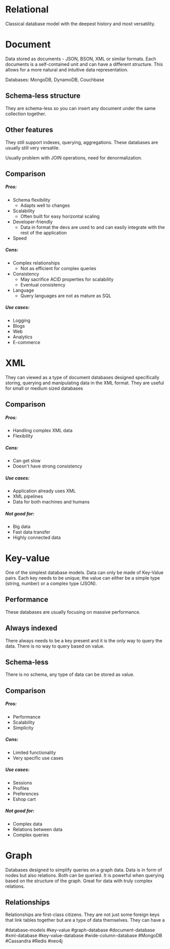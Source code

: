 # Relational
Classical database model with the deepest history and most versatility.

# Document
Data stored as documents - JSON, BSON, XML or similar formats. Each documents is a self-contained unit and can have a different structure. This allows for a more natural and intuitive data representation.

Databases: MongoDB, DynamoDB, Couchbase

## Schema-less structure
They are schema-less so you can insert any document under the same collection together.

## Other features
They still support indexes, querying, aggregations. These databases are usually still very versatile.

Usually problem with JOIN operations, need for denormalization.

## Comparison
##### Pros:
- Schema flexibility
	- Adapts well to changes
- Scalability
	- Often built for easy horizontal scaling
- Developer-friendly
	- Data in format the devs are used to and can easily integrate with the rest of the application
- Speed

##### Cons:
- Complex relationships
	- Not as efficient for complex queries
- Consistency
	- May sacrifice ACID properties for scalability
	- Eventual consistency
- Language 
	- Query languages are not as mature as SQL

##### Use cases:
- Logging
- Blogs
- Web
- Analytics
- E-commerce
# XML
They can viewed as a type of document databases designed specifically storing, querying and manipulating data in the XML format. They are useful for small or medium sized databases

## Comparison

##### Pros:
- Handling complex XML data
- Flexibility
##### Cons:
- Can get slow
- Doesn't have strong consistency

##### Use cases:
- Application already uses XML
- XML pipelines
- Data for both machines and humans

##### Not good for:
- Big data
- Fast data transfer
- Highly connected data

# Key-value
One of the simplest database models. Data can only be made of Key-Value pairs. Each key needs to be unique; the value can either be a simple type (string, number) or a complex type (JSON).

## Performance
These databases are usually focusing on massive performance.

## Always indexed
There always needs to be a key present and it is the only way to query the data. There is no way to query based on value.

## Schema-less
There is no schema, any type of data can be stored as value.
## Comparison
##### Pros:
- Performance
- Scalability
- Simplicity
##### Cons:
- Limited functionality
- Very specific use cases

##### Use cases:
- Sessions
- Profiles
- Preferences
- Eshop cart

##### Not good for:
- Complex data
- Relations between data
- Complex queries


# Graph
Databases designed to simplify queries on a graph data. Data is in form of nodes but also relations. Both can be queried. It is powerful when querying based on the structure of the graph. Great for data with truly complex relations.

## Relationships
Relationships are first-class citizens. They are not just some foreign keys that link tables together but are a type of data themselves. They can have a 


#database-models
#key-value
#graph-database
#document-database
#xml-database
#key-value-database
#wide-column-database
#MongoDB 
#Cassandra
#Redis
#neo4j 


